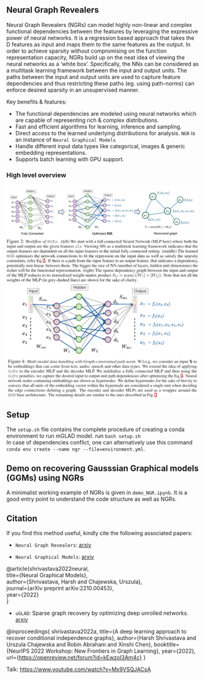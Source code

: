 ## Neural Graph Revealers
Neural Graph Revealers (NGRs) can model highly non-linear
and complex functional dependencies between the features by leveraging the expressive power of neural networks. It is a regression based approach that takes the D features as input and maps them to the same features as the output. In order to achieve sparsity without compromising on the function representation capacity, NGRs build up on the neat idea of viewing the neural networks as a ‘white box’. Specifically, the NNs can be considered as a multitask learning framework between
the input and output units. The paths between the input and output units are used to capture feature dependencies and thus restricting these paths (eg. using path-norms) can enforce desired sparsity in an unsupervised manner.  

Key benefits & features:  
- The functional dependencies are modeled using neural networks which are capable of representing rich & complex distributions.
- Fast and efficient algorithms for learning, inference and sampling.  
- Direct access to the learned underlying distributions for analysis. `NGR` is an instance of `Neural Graphical Models` 
- Handle different input data types like categorical, images & generic embedding representations.  
- Supports batch learning with GPU support.  
 

### High level overview  

<img src="images/ngr-flow.png" width="800" title="NGMs: graphical view" />  

<img src="images/ngr-multimodal.png" width="800" title="NGMs: neural view" />       

## Setup  
The `setup.sh` file contains the complete procedure of creating a conda environment to run mGLAD model. run `bash setup.sh`    
In case of dependencies conflict, one can alternatively use this command `conda env create --name ngr --file=environment.yml`.  

## Demo on recovering Gausssian Graphical models (GGMs) using NGRs    
A minimalist working example of NGRs is given in `demo_NGR.ipynb`. It is a good entry point to understand the code structure as well as NGRs.  

## Citation  
If you find this method useful, kindly cite the following associated papers:  

- `Neural Graph Revealers`: [arxiv](<https://arxiv.org/abs/2302.13582>)   

- `Neural Graphical Models`: [arxiv](<https://arxiv.org/abs/2210.00453>)  

@article{shrivastava2022neural,  
  title={Neural Graphical Models},  
  author={Shrivastava, Harsh and Chajewska, Urszula},  
  journal={arXiv preprint arXiv:2210.00453},  
  year={2022}  
}  

- `uGLAD`: Sparse graph recovery by optimizing deep unrolled networks. [arxiv](<https://arxiv.org/abs/2205.11610>)  

@inproceedings{
shrivastava2022a,
title={A deep learning approach to recover conditional independence graphs},
author={Harsh Shrivastava and Urszula Chajewska and Robin Abraham and Xinshi Chen},
booktitle={NeurIPS 2022 Workshop: New Frontiers in Graph Learning},
year={2022},
url={https://openreview.net/forum?id=kEwzoI3Am4c}
}  

Talk: https://www.youtube.com/watch?v=Mx9VSQJACsA
